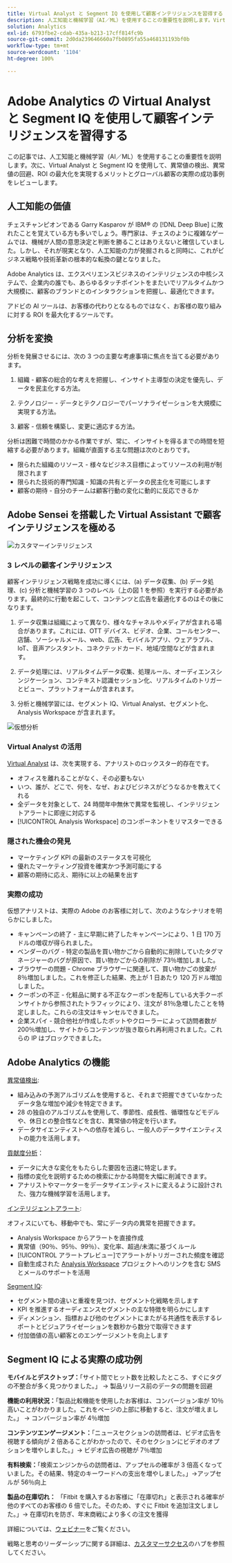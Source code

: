 ```yaml
---
title: Virtual Analyst と Segment IQ を使用して顧客インテリジェンスを習得する
description: 人工知能と機械学習（AI／ML）を使用することの重要性を説明します。Virtual Analyst と Segment IQ を使用して、異常値の検出、異常値の回避、ROI の最大化を実現するメリットを確認し、実際の成功事例をグローバル顧客から学びます。
solution: Analytics
exl-id: 6793fbe2-cdab-435a-b213-17cff814fc9b
source-git-commit: 2d0da239646660a7fb0895fa55a468131193bf0b
workflow-type: tm+mt
source-wordcount: '1104'
ht-degree: 100%

---
```


# Adobe Analytics の Virtual Analyst と Segment IQ を使用して顧客インテリジェンスを習得する

この記事では、人工知能と機械学習（AI／ML）を使用することの重要性を説明します。次に、Virtual Analyst と Segment IQ を使用して、異常値の検出、異常値の回避、ROI の最大化を実現するメリットとグローバル顧客の実際の成功事例をレビューします。

## 人工知能の価値

チェスチャンピオンである Garry Kasparov が IBM® の [!DNL Deep Blue] に敗れたことを覚えている方も多いでしょう。専門家は、チェスのように複雑なゲームでは、機械が人間の意思決定と判断を勝ることはありえないと確信していました。しかし、それが現実となり、人工知能の力が発掘されると同時に、これがビジネス戦略や技術革新の根本的な転換の鍵となりました。

Adobe Analytics は、エクスペリエンスビジネスのインテリジェンスの中核システムで、企業内の誰でも、あらゆるタッチポイントをまたいでリアルタイムかつ大規模に、顧客のブランドとのインタラクションを把握し、最適化できます。

アドビの AI ツールは、お客様の代わりとなるものではなく、お客様の取り組みに対する ROI を最大化するツールです。

## 分析を変換

分析を発展させるには、次の 3 つの主要な考慮事項に焦点を当てる必要があります。

1. 組織 - 顧客の総合的な考えを把握し、インサイト主導型の決定を優先し、データを民主化する方法。

1. テクノロジー - データとテクノロジーでパーソナライゼーションを大規模に実現する方法。

1. 顧客 - 信頼を構築し、変更に適応する方法。

分析は困難で時間のかかる作業ですが、常に、インサイトを得るまでの時間を短縮する必要があります。組織が直面する主な問題は次のとおりです。

* 限られた組織のリソース - 様々なビジネス目標によってリソースの利用が制限されます
* 限られた技術的専門知識 - 知識の共有とデータの民主化を可能にします
* 顧客の期待 - 自分のチームは顧客行動の変化に動的に反応できるか

## Adobe Sensei を搭載した Virtual Assistant で顧客インテリジェンスを極める

![カスタマーインテリジェンス](assets/customer-intelligence.png)

### 3 レベルの顧客インテリジェンス

顧客インテリジェンス戦略を成功に導くには、(a) データ収集、(b) データ処理、(c) 分析と機械学習の 3 つのレベル（上の図 1 を参照）を実行する必要があります。最終的に行動を起こして、コンテンツと広告を最適化するのはその後になります。

1. データ収集は組織によって異なり、様々なチャネルやメディアが含まれる場合があります。これには、OTT デバイス、ビデオ、企業、コールセンター、店舗、ソーシャルメール、web、広告、モバイルアプリ、ウェアラブル、IoT、音声アシスタント、コネクテッドカード、地域/空間などが含まれます。

1. データ処理には、リアルタイムデータ収集、処理ルール、オーディエンスシンジケーション、コンテキスト認識セッション化、リアルタイムのトリガーとビュー、プラットフォームが含まれます。

1. 分析と機械学習には、セグメント IQ、Virtual Analyst、セグメント化、Analysis Workspace が含まれます。

![仮想分析](assets/virtual-analysis.png)

### Virtual Analyst の活用

[Virtual Analyst](https://experienceleague.adobe.com/docs/analytics/analyze/analysis-workspace/virtual-analyst/overview.html?lang=ja) は、次を実現する、アナリストのロックスター的存在です。

* オフィスを離れることがなく、その必要もない
* いつ、誰が、どこで、何を、なぜ、およびビジネスがどうなるかを教えてくれる
* 全データを対象として、24 時間年中無休で異常を監視し、インテリジェントアラートに即座に対応する
* [!UICONTROL Analysis Workspace] のコンポーネントをリマスターできる

### 隠された機会の発見

* マーケティング KPI の最新のステータスを可視化
* 優れたマーケティング投資を確実かつ予測可能にする
* 顧客の期待に応え、期待に以上の結果を出す

### 実際の成功

仮想アナリストは、実際の Adobe のお客様に対して、次のようなシナリオを明らかにしました。

* キャンペーンの終了 - 主に早期に終了したキャンペーンにより、1 日 170 万ドルの増収が得られました。
* ベンダーのバグ - 特定の製品を買い物かごから自動的に削除していたタグマネージャーのバグが原因で、買い物かごからの削除が 73％増加しました。
* ブラウザーの問題 - Chrome ブラウザーに関連して、買い物かごの放棄が 8％増加しました。これを修正した結果、売上が 1 日あたり 120 万ドル増加しました。
* クーポンの不正 - 化粧品に関する不正なクーポンを配布している大手クーポンサイトから参照されたトラフィックにより、注文が 81％急増したことを特定しました。これらの注文はキャンセルできました。
* 企業スパイ - 競合他社が作成したボットやクローラーによって訪問者数が 200％増加し、サイトからコンテンツが抜き取られ再利用されました。これらの IP はブロックできました。

## Adobe Analytics の機能

[異常値検出](https://experienceleague.adobe.com/docs/analytics/analyze/analysis-workspace/virtual-analyst/anomaly-detection/anomaly-detection.html?lang=ja):

* 組み込みの予測アルゴリズムを使用すると、それまで把握できていなかったデータ急な増加や減少を特定できます。
* 28 の独自のアルゴリズムを使用して、季節性、成長性、循環性などモデルや、休日との整合性などを含む、異常値の特定を行います。
* データサイエンティストへの依存を減らし、一般人のデータサイエンティストの能力を活用します。

[貢献度分析](https://experienceleague.adobe.com/docs/analytics/analyze/analysis-workspace/virtual-analyst/contribution-analysis/ca-tokens.html?lang=ja)：

* データに大きな変化をもたらした要因を迅速に特定します。
* 指標の変化を説明するための検索にかかる時間を大幅に削減できます。
* アナリストやマーケターをデータサイエンティストに変えるように設計された、強力な機械学習を活用します。

[インテリジェントアラート](https://experienceleague.adobe.com/docs/analytics/analyze/analysis-workspace/virtual-analyst/intelligent-alerts/intellligent-alerts.html?lang=ja):

オフィスにいても、移動中でも、常にデータ内の異常を把握できます。

* Analysis Workspace からアラートを直接作成
* 異常値（90％、95％、99％）、変化率、超過/未満に基づくルール
* [!UICONTROL アラートプレビュー]でアラートがトリガーされた頻度を確認
* 自動生成された [Analysis Workspace](https://experienceleague.adobe.com/docs/analytics/analyze/analysis-workspace/home.html?lang=ja) プロジェクトへのリンクを含む SMS とメールのサポートを活用

[Segment IQ](https://experienceleague.adobe.com/docs/analytics/analyze/analysis-workspace/segment-iq.html?lang=ja):

* セグメント間の違いと重複を見つけ、セグメント化戦略を示します
* KPI を推進するオーディエンスセグメントの主な特徴を明らかにします
* ディメンション、指標および他のセグメントにまたがる共通性を表示するレポートとビジュアライゼーションを数秒から数分で取得できます
* 付加価値の高い顧客とのエンゲージメントを向上します

## Segment IQ による実際の成功例

**モバイルとデスクトップ：**「サイト間でヒット数を比較したところ、すぐにタグの不整合が多く見つかりました。」 → 製品リリース前のデータの問題を回避

**機能の利用状況：**「製品比較機能を使用したお客様は、コンバージョン率が 10％高いことがわかりました。これをページの上部に移動すると、注文が増えました。」 → コンバージョン率が 4％増加

**コンテンツエンゲージメント：**「ニュースセクションの訪問者は、ビデオ広告を視聴する傾向が 2 倍あることがわかったので、そのセクションにビデオのオプションを増やしました。」→ ビデオ広告の視聴が 7％増加

**有料検索：**「検索エンジンからの訪問者は、アップセルの確率が 3 倍高くなっていました。その結果、特定のキーワードへの支出を増やしました。」→アップセルが 56％向上

**製品の在庫切れ：** 「Fitbit を購入するお客様に「在庫切れ」と表示される確率が他のすべてのお客様の 6 倍でした。そのため、すぐに Fitbit を追加注文しました。」→ 在庫切れを防ぎ、年末商戦により多くの注文を獲得

詳細については、[ウェビナー](https://adobecustomersuccess.adobeconnect.com/pmetho6ivh68/)をご覧ください。

戦略と思考のリーダーシップに関する詳細は、[カスタマーサクセス](https://experienceleague.adobe.com/docs/customer-success/customer-success/overview.html?lang=ja)のハブを参照してください。